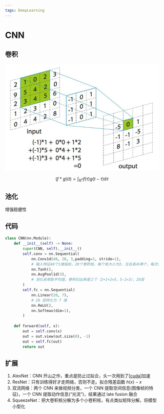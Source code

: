 ```yaml
---
tags: DeepLearning
---
```


# CNN

## 卷积

![CNN](https://raw.githubusercontent.com/ErnestDong/ml-in-erm/main/lib/cnn.jpeg)

$$(f*g)(t)=\int_{\mathbb{R}^n}f(\tau)g(t-\tau)\mathrm{d}\tau$$

## 池化

增强稳健性

## 代码

```python
class CNN(nn.Module):
    def __init__(self) -> None:
        super(CNN, self).__init__()
        self.conv = nn.Sequential(
            nn.Conv1d(48, 20, 3,padding=2, stride=1),
            # 输入特征48个1维指标，20个卷积核，每个核大小为3，左右各补两个，每次滑动一格
            nn.Tanh(),
            nn.AvgPool1d(3),
            # 池化采用取平均值，卷积扫出来是三个（2+1+2=5，5-2=3），20层
        )
        self.fc = nn.Sequential(
            nn.Linear(20, 7),
            # 20 层转化为 7 维
            nn.ReLU(),
            nn.Softmax(dim=1),
        )

    def forward(self, x):
        out = self.conv(x)
        out = out.view(out.size(0), -1)
        out = self.fc(out)
        return out
```

## 扩展

1. AlexNet：CNN 开山之作，重点是防止过拟合，头一次用到了[[cuda]]加速
2. ResNet：只有训练得好才走网络，否则不走。拟合残差函数 $h(x)-x$
3. 双流网络：两个 CNN 来做视频分类，一个 CNN 提取空间信息(图像帧的特征)，一个 CNN 提取动作信息(“光流”)，结果通过 late fusion 融合
4. SqueezeNet：把大卷积核分解为多个小卷积核，有点类似矩阵分解，将模型小型化

[//begin]: # "Autogenerated link references for markdown compatibility"
[cuda]: ../cuda/cuda.md "CUDA 编程"
[//end]: # "Autogenerated link references"
